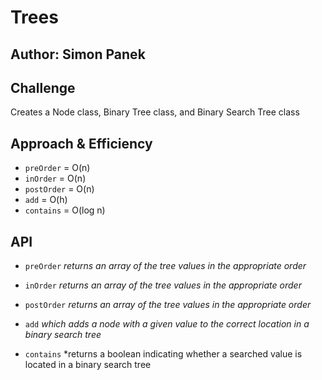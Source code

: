 # Trees

## Author: Simon Panek

## Challenge

Creates a Node class, Binary Tree class, and Binary Search Tree class

## Approach & Efficiency

- `preOrder` = O(n)
- `inOrder` = O(n)
- `postOrder` = O(n)
- `add` = O(h)
- `contains` = O(log n)

## API

- `preOrder` *returns an array of the tree values in the appropriate order*
- `inOrder` *returns an array of the tree values in the appropriate order*
- `postOrder` *returns an array of the tree values in the appropriate order*

- `add` *which adds a node with a given value to the correct location in a binary search tree*
- `contains` *returns a boolean indicating whether a searched value is located in a binary search tree

